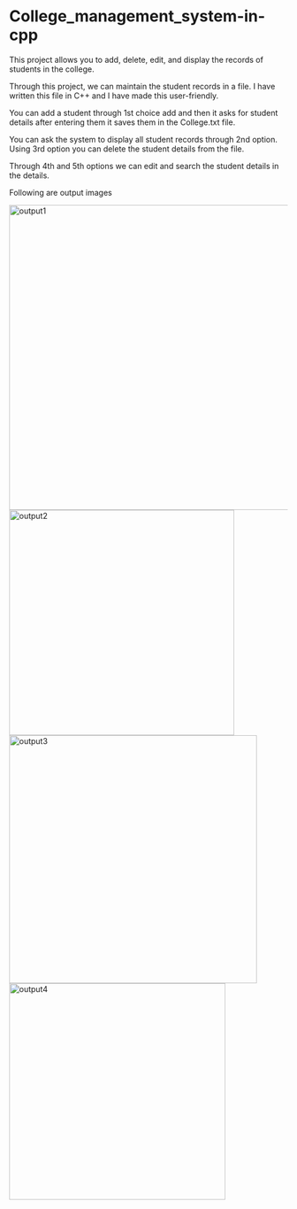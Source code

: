 # College_management_system-in-cpp
This project allows you to add, delete, edit, and display the records of students in the college.

Through this project, we can maintain the student records in a file. I have written this file in C++ and I have made this user-friendly.

You can add a student through 1st choice add and then it asks for student details after entering them it saves them in the College.txt file. 

You can ask the system to display all student records through 2nd option. Using 3rd option you can delete the student details from the file. 

Through 4th and 5th options we can edit and search the student details in the details.

Following are output images

<img width="551" alt="output1" src="https://github.com/SriramChowdaryMogalapu/college_management_system-in-cpp/assets/103817400/5e39e739-bdb9-4a63-afc5-e1b95232e295">
<img width="407" alt="output2" src="https://github.com/SriramChowdaryMogalapu/college_management_system-in-cpp/assets/103817400/f229f356-1cca-4252-ad5f-2b2b74175385">
<img width="448" alt="output3" src="https://github.com/SriramChowdaryMogalapu/college_management_system-in-cpp/assets/103817400/b21bb9cb-c9d9-4a4b-ba02-02563b2ee6d2">
<img width="391" alt="output4" src="https://github.com/SriramChowdaryMogalapu/college_management_system-in-cpp/assets/103817400/52fea6b7-b49d-428e-a219-00c5fc6135dd">
